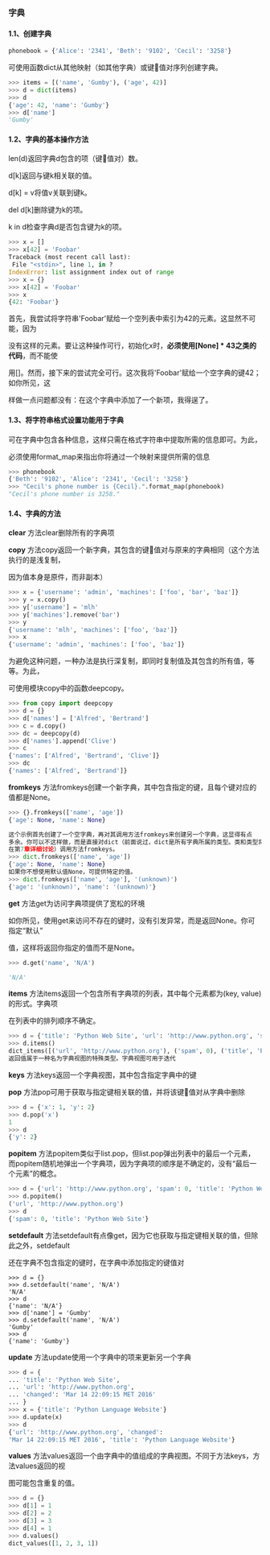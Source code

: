### 字典

#### 1.1、创建字典

```python
phonebook = {'Alice': '2341', 'Beth': '9102', 'Cecil': '3258'}
```

可使用函数dict从其他映射（如其他字典）或键值对序列创建字典。

```python
>>> items = [('name', 'Gumby'), ('age', 42)] 
>>> d = dict(items) 
>>> d 
{'age': 42, 'name': 'Gumby'} 
>>> d['name'] 
'Gumby'
```

#### 1.2、字典的基本操作方法

 len(d)返回字典d包含的项（键值对）数。

d[k]返回与键k相关联的值。

d[k] = v将值v关联到键k。 

del d[k]删除键为k的项。

k in d检查字典d是否包含键为k的项。

```python
>>> x = [] 
>>> x[42] = 'Foobar' 
Traceback (most recent call last): 
 File "<stdin>", line 1, in ? 
IndexError: list assignment index out of range 
>>> x = {} 
>>> x[42] = 'Foobar' 
>>> x 
{42: 'Foobar'}
```

​		首先，我尝试将字符串'Foobar'赋给一个空列表中索引为42的元素。这显然不可能，因为

没有这样的元素。要让这种操作可行，初始化x时，**必须使用[None] * 43之类的代码**，而不能使

用[]。然而，接下来的尝试完全可行。这次我将'Foobar'赋给一个空字典的键42；如你所见，这

样做一点问题都没有：在这个字典中添加了一个新项，我得逞了。

#### 1.3、将字符串格式设置功能用于字典

​	可在字典中包含各种信息，这样只需在格式字符串中提取所需的信息即可。为此，

必须使用format_map来指出你将通过一个映射来提供所需的信息

```python
>>> phonebook 
{'Beth': '9102', 'Alice': '2341', 'Cecil': '3258'} 
>>> "Cecil's phone number is {Cecil}.".format_map(phonebook) 
"Cecil's phone number is 3258."
```

#### 1.4、字典的方法

**clear** 方法clear删除所有的字典项

**copy** 方法copy返回一个新字典，其包含的键值对与原来的字典相同（这个方法执行的是浅复制，

因为值本身是原件，而非副本）

```python
>>> x = {'username': 'admin', 'machines': ['foo', 'bar', 'baz']} 
>>> y = x.copy() 
>>> y['username'] = 'mlh' 
>>> y['machines'].remove('bar') 
>>> y 
{'username': 'mlh', 'machines': ['foo', 'baz']} 
>>> x 
{'username': 'admin', 'machines': ['foo', 'baz']}
```

为避免这种问题，一种办法是执行深复制，即同时复制值及其包含的所有值，等等。为此，

可使用模块copy中的函数deepcopy。

```python
>>> from copy import deepcopy 
>>> d = {} 
>>> d['names'] = ['Alfred', 'Bertrand'] 
>>> c = d.copy() 
>>> dc = deepcopy(d) 
>>> d['names'].append('Clive') 
>>> c 
{'names': ['Alfred', 'Bertrand', 'Clive']} 
>>> dc 
{'names': ['Alfred', 'Bertrand']}
```

**fromkeys** 方法fromkeys创建一个新字典，其中包含指定的键，且每个键对应的值都是None。

```python
>>> {}.fromkeys(['name', 'age']) 
{'age': None, 'name': None}

这个示例首先创建了一个空字典，再对其调用方法fromkeys来创建另一个字典，这显得有点
多余。你可以不这样做，而是直接对dict（前面说过，dict是所有字典所属的类型。类和类型将
在第7章详细讨论）调用方法fromkeys。
>>> dict.fromkeys(['name', 'age']) 
{'age': None, 'name': None}
如果你不想使用默认值None，可提供特定的值。
>>> dict.fromkeys(['name', 'age'], '(unknown)') 
{'age': '(unknown)', 'name': '(unknown)'}
```

**get** 方法get为访问字典项提供了宽松的环境

如你所见，使用get来访问不存在的键时，没有引发异常，而是返回None。你可指定“默认”

值，这样将返回你指定的值而不是None。

```python
>>> d.get('name', 'N/A') 

'N/A' 
```

**items** 方法items返回一个包含所有字典项的列表，其中每个元素都为(key, value)的形式。字典项

在列表中的排列顺序不确定。

```python
>>> d = {'title': 'Python Web Site', 'url': 'http://www.python.org', 'spam': 0} 
>>> d.items() 
dict_items([('url', 'http://www.python.org'), ('spam', 0), ('title', 'Python Web Site')])
返回值属于一种名为字典视图的特殊类型。字典视图可用于迭代
```

**keys** 方法keys返回一个字典视图，其中包含指定字典中的键

**pop** 方法pop可用于获取与指定键相关联的值，并将该键值对从字典中删除

```python
>>> d = {'x': 1, 'y': 2} 
>>> d.pop('x') 
1 
>>> d 
{'y': 2}
```

**popitem** 方法popitem类似于list.pop，但list.pop弹出列表中的最后一个元素，而popitem随机地弹出一个字典项，因为字典项的顺序是不确定的，没有“最后一个元素”的概念。

```python
>>> d = {'url': 'http://www.python.org', 'spam': 0, 'title': 'Python Web Site'} 
>>> d.popitem() 
('url', 'http://www.python.org') 
>>> d 
{'spam': 0, 'title': 'Python Web Site'}
```

**setdefault** 方法setdefault有点像get，因为它也获取与指定键相关联的值，但除此之外，setdefault

还在字典不包含指定的键时，在字典中添加指定的键值对

```
>>> d = {} 
>>> d.setdefault('name', 'N/A') 
'N/A' 
>>> d 
{'name': 'N/A'} 
>>> d['name'] = 'Gumby' 
>>> d.setdefault('name', 'N/A') 
'Gumby' 
>>> d 
{'name': 'Gumby'}
```

**update** 方法update使用一个字典中的项来更新另一个字典

```python
>>> d = { 
... 'title': 'Python Web Site', 
... 'url': 'http://www.python.org', 
... 'changed': 'Mar 14 22:09:15 MET 2016' 
... }
>>> x = {'title': 'Python Language Website'} 
>>> d.update(x) 
>>> d 
{'url': 'http://www.python.org', 'changed': 
'Mar 14 22:09:15 MET 2016', 'title': 'Python Language Website'}
```

**values** 方法values返回一个由字典中的值组成的字典视图。不同于方法keys，方法values返回的视

图可能包含重复的值。

```python
>>> d = {} 
>>> d[1] = 1 
>>> d[2] = 2 
>>> d[3] = 3 
>>> d[4] = 1 
>>> d.values() 
dict_values([1, 2, 3, 1])
```



